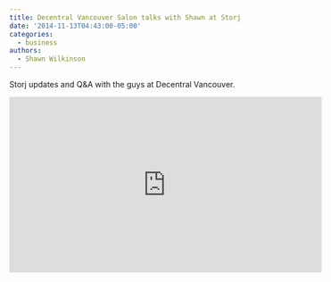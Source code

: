 ```yaml
---
title: Decentral Vancouver Salon talks with Shawn at Storj
date: '2014-11-13T04:43:00-05:00'
categories:
  - business
authors:
  - Shawn Wilkinson
---
```

Storj updates and Q&A with the guys at Decentral Vancouver. 
<iframe width="560" height="315" src="https://www.youtube.com/embed/Nj3Gekw_7I0" frameborder="0" allow="autoplay; encrypted-media" allowfullscreen></iframe>